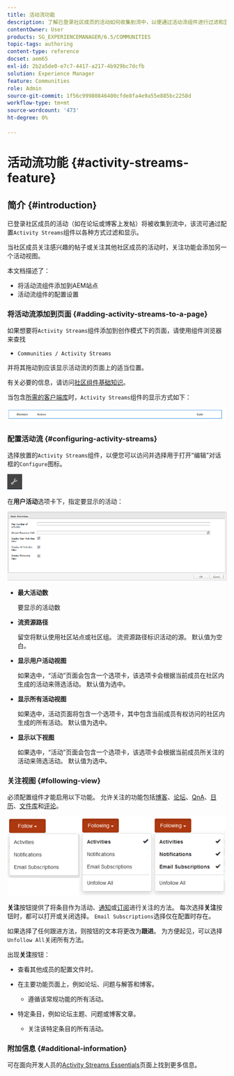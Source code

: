 ```yaml
---
title: 活动流功能
description: 了解已登录社区成员的活动如何收集到流中，以便通过活动流组件进行过滤和显示。
contentOwner: User
products: SG_EXPERIENCEMANAGER/6.5/COMMUNITIES
topic-tags: authoring
content-type: reference
docset: aem65
exl-id: 2b2a5de0-e7c7-4417-a217-4b929bc7dcfb
solution: Experience Manager
feature: Communities
role: Admin
source-git-commit: 1f56c99980846400cfde8fa4e9a55e885bc2258d
workflow-type: tm+mt
source-wordcount: '473'
ht-degree: 0%

---
```


# 活动流功能 {#activity-streams-feature}

## 简介 {#introduction}

已登录社区成员的活动（如在论坛或博客上发帖）将被收集到流中，该流可通过配置`Activity Streams`组件以各种方式过滤和显示。

当社区成员关注感兴趣的帖子或关注其他社区成员的活动时，关注功能会添加另一个活动视图。

本文档描述了：

* 将活动流组件添加到AEM站点
* 活动流组件的配置设置

### 将活动流添加到页面 {#adding-activity-streams-to-a-page}

如果想要将`Activity Streams`组件添加到创作模式下的页面，请使用组件浏览器来查找

* `Communities / Activity Streams`

并将其拖动到应该显示活动流的页面上的适当位置。

有关必要的信息，请访问[社区组件基础知识](/help/communities/basics.md)。

当包含[所需的客户端库](/help/communities/essentials-activities.md#essentials-for-client-side)时，`Activity Streams`组件的显示方式如下：

![活动流](assets/activity-component.png)

### 配置活动流 {#configuring-activity-streams}

选择放置的`Activity Streams`组件，以便您可以访问并选择用于打开“编辑”对话框的`Configure`图标。

![配置](assets/configure-new.png)

在&#x200B;**用户活动**&#x200B;选项卡下，指定要显示的活动：

![用户活动](assets/user-activities.png)

* **最大活动数**

  要显示的活动数

* **流资源路径**

  留空将默认使用社区站点或社区组。 流资源路径标识活动的源。 默认值为空白。

* **显示用户活动视图**

  如果选中，“活动”页面会包含一个选项卡，该选项卡会根据当前成员在社区内生成的活动来筛选活动。 默认值为选中。

* **显示所有活动视图**

  如果选中，活动页面将包含一个选项卡，其中包含当前成员有权访问的社区内生成的所有活动。 默认值为选中。

* **显示以下视图**

  如果选中，“活动”页面会包含一个选项卡，该选项卡会根据当前成员所关注的活动来筛选活动。 默认值为选中。

### 关注视图 {#following-view}

必须配置组件才能启用以下功能。 允许关注的功能包括[博客](/help/communities/blog-feature.md)、[论坛](/help/communities/forum.md)、[QnA](/help/communities/working-with-qna.md)、[日历](/help/communities/calendar.md)、[文件库](/help/communities/file-library.md)和[评论](/help/communities/comments.md)。

![关注视图](assets/following-activities.png)

**关注**&#x200B;按钮提供了将条目作为活动、[通知](/help/communities/notifications.md)或[订阅](/help/communities/subscriptions.md)进行关注的方法。 每次选择&#x200B;**关注**&#x200B;按钮时，都可以打开或关闭选择。 `Email Subscriptions`选择仅在配置时存在。

如果选择了任何跟进方法，则按钮的文本将更改为&#x200B;**跟进**。 为方便起见，可以选择`Unfollow All`关闭所有方法。

出现&#x200B;**关注**&#x200B;按钮：

* 查看其他成员的配置文件时。
* 在主要功能页面上，例如论坛、问题与解答和博客。

   * 遵循该常规功能的所有活动。

* 特定条目，例如论坛主题、问题或博客文章。

   * 关注该特定条目的所有活动。

### 附加信息 {#additional-information}

可在面向开发人员的[Activity Streams Essentials](/help/communities/essentials-activities.md)页面上找到更多信息。
